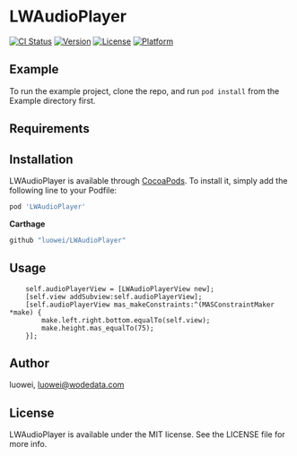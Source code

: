 # LWAudioPlayer

[![CI Status](https://img.shields.io/travis/luowei/LWAudioPlayer.svg?style=flat)](https://travis-ci.org/luowei/LWAudioPlayer)
[![Version](https://img.shields.io/cocoapods/v/LWAudioPlayer.svg?style=flat)](https://cocoapods.org/pods/LWAudioPlayer)
[![License](https://img.shields.io/cocoapods/l/LWAudioPlayer.svg?style=flat)](https://cocoapods.org/pods/LWAudioPlayer)
[![Platform](https://img.shields.io/cocoapods/p/LWAudioPlayer.svg?style=flat)](https://cocoapods.org/pods/LWAudioPlayer)

## Example

To run the example project, clone the repo, and run `pod install` from the Example directory first.

## Requirements

## Installation

LWAudioPlayer is available through [CocoaPods](https://cocoapods.org). To install
it, simply add the following line to your Podfile:

```ruby
pod 'LWAudioPlayer'
```

**Carthage**
```ruby
github "luowei/LWAudioPlayer"
```

## Usage

```OC
    self.audioPlayerView = [LWAudioPlayerView new];
    [self.view addSubview:self.audioPlayerView];
    [self.audioPlayerView mas_makeConstraints:^(MASConstraintMaker *make) {
        make.left.right.bottom.equalTo(self.view);
        make.height.mas_equalTo(75);
    }];
```

## Author

luowei, luowei@wodedata.com

## License

LWAudioPlayer is available under the MIT license. See the LICENSE file for more info.
